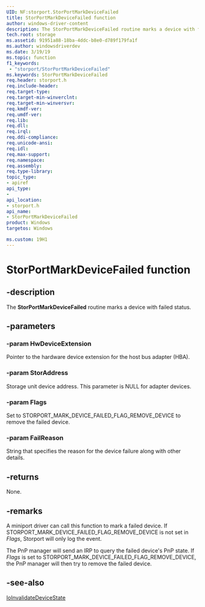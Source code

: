 ```yaml
---
UID: NF:storport.StorPortMarkDeviceFailed
title: StorPortMarkDeviceFailed function
author: windows-driver-content
description: The StorPortMarkDeviceFailed routine marks a device with failed status.
tech.root: storage
ms.assetid: 91951a88-18ba-4ddc-b8e0-d789f179fa1f
ms.author: windowsdriverdev
ms.date: 3/19/19
ms.topic: function
f1_keywords:
 - "storport/StorPortMarkDeviceFailed"
ms.keywords: StorPortMarkDeviceFailed
req.header: storport.h
req.include-header:
req.target-type:
req.target-min-winverclnt:
req.target-min-winversvr:
req.kmdf-ver:
req.umdf-ver:
req.lib:
req.dll:
req.irql: 
req.ddi-compliance:
req.unicode-ansi:
req.idl:
req.max-support:
req.namespace:
req.assembly:
req.type-library: 
topic_type: 
- apiref
api_type: 
- 
api_location: 
- storport.h
api_name: 
- StorPortMarkDeviceFailed
product: Windows
targetos: Windows

ms.custom: 19H1
---
```


# StorPortMarkDeviceFailed function

## -description

The **StorPortMarkDeviceFailed** routine marks a device with failed status.

## -parameters

### -param HwDeviceExtension

Pointer to the hardware device extension for the host bus adapter (HBA).

### -param StorAddress

Storage unit device address. This parameter is NULL for adapter devices.

### -param Flags

Set to STORPORT_MARK_DEVICE_FAILED_FLAG_REMOVE_DEVICE to remove the failed device.

### -param FailReason

String that specifies the reason for the device failure along with other details.

## -returns

None.

## -remarks

A miniport driver can call this function to mark a failed device. If STORPORT_MARK_DEVICE_FAILED_FLAG_REMOVE_DEVICE is not set in *Flags*, Storport will only log the event.

The PnP manager will send an IRP to query the failed device's PnP state. If *Flags* is set to STORPORT_MARK_DEVICE_FAILED_FLAG_REMOVE_DEVICE, the PnP manager will then try to remove the failed device.

## -see-also

[IoInvalidateDeviceState](https://docs.microsoft.com/windows-hardware/drivers/ddi/content/wdm/nf-wdm-ioinvalidatedevicestate)

